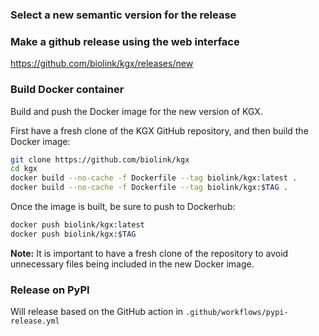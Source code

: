 
### Select a new semantic version for the release

### Make a github release using the web interface

https://github.com/biolink/kgx/releases/new

### Build Docker container

Build and push the Docker image for the new version of KGX.

First have a fresh clone of the KGX GitHub repository, and then build the Docker image:
```sh
git clone https://github.com/biolink/kgx
cd kgx
docker build --no-cache -f Dockerfile --tag biolink/kgx:latest .
docker build --no-cache -f Dockerfile --tag biolink/kgx:$TAG .
```

Once the image is built, be sure to push to Dockerhub:

```sh
docker push biolink/kgx:latest
docker push biolink/kgx:$TAG
```

**Note:** It is important to have a fresh clone of the repository to avoid unnecessary files 
being included in the new Docker image.

### Release on PyPI

Will release based on the GitHub action in `.github/workflows/pypi-release.yml`
